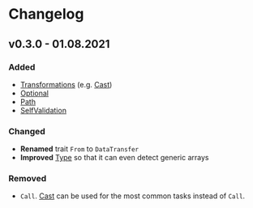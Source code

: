 # Changelog

## v0.3.0 - 01.08.2021

### Added

- [Transformations](/README.md/#Transformation) (e.g. [Cast](/README.md/#Cast))
- [Optional](/README.md/#Optional)
- [Path](/README.md/#Path)
- [SelfValidation](/README.md/#SelfValidation)

### Changed

- **Renamed** trait `From` to `DataTransfer`
 - **Improved** [Type](/README.md/#Type) so that it can even detect generic arrays

### Removed

- `Call`. [Cast](/README.md/#Cast) can be used for the most common tasks instead of `Call`.
